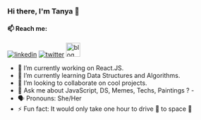 ### Hi there, I'm Tanya 👋

<!--
**tanyasingh27/tanyasingh27** is a ✨ _special_ ✨ repository because its `README.md` (this file) appears on your GitHub profile.
-->
#### 📫 Reach me:
<div>
<a href="https://www.linkedin.com/in/tanyasingh27"><img src="https://github.com/tanyasingh27/tanyasingh27/blob/master/images/linkedin.png" alt="linkedin" /></a>
<a href="https://twitter.com/journeyofcoder"><img src="https://github.com/tanyasingh27/tanyasingh27/blob/master/images/twitter.png" alt="twitter" /></a>
<a href="https://medium.com/code-tad"><img src="https://github.com/tanyasingh27/tanyasingh27/blob/master/images/code-tad.png" alt="blog" width="32px" height="32px" /></a>
</div> 


- 🔭 I’m currently working on React.JS.
- 🌱 I’m currently learning Data Structures and Algorithms.
- 👯 I’m looking to collaborate on cool projects.
- 💬 Ask me about JavaScript, DS, Memes, Techs, Paintings ? - 
- :speaking_head: Pronouns: She/Her
- ⚡ Fun fact: It would only take one hour to drive :car: to space :milky_way:

<!--
![Tanya Singh github stats](https://github-readme-stats.vercel.app/api?username=tanyasingh27&show_icons=true)
-->
